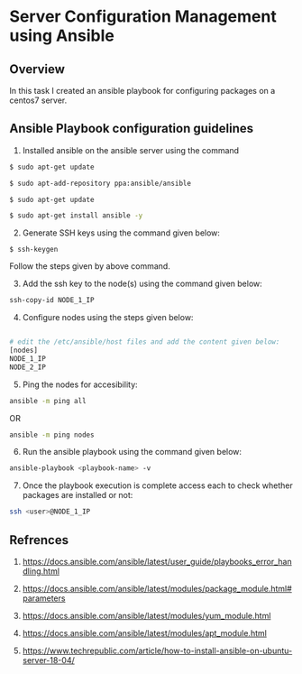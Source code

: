 # Server Configuration Management using Ansible

## Overview

In this task I created an ansible playbook for configuring packages on a centos7 server.

## Ansible Playbook configuration guidelines

1. Installed ansible on the ansible server using the command

```bash
$ sudo apt-get update

$ sudo apt-add-repository ppa:ansible/ansible

$ sudo apt-get update

$ sudo apt-get install ansible -y
```

2. Generate SSH keys using the command given below:

```
$ ssh-keygen
```
Follow the steps given by above command.

3. Add the ssh key to the node(s) using the command given below:

```bash
ssh-copy-id NODE_1_IP
```

4. Configure nodes using the steps given below:

```bash

# edit the /etc/ansible/host files and add the content given below:
[nodes]
NODE_1_IP
NODE_2_IP
```

5. Ping the nodes for accesibility:

```bash
ansible -m ping all
```

OR

```bash
ansible -m ping nodes
```

6. Run the ansible playbook using the command given below:

```bash
ansible-playbook <playbook-name> -v
```

7. Once the playbook execution is complete access each to check whether packages are installed or not:

```bash
ssh <user>@NODE_1_IP
```


## Refrences

1. https://docs.ansible.com/ansible/latest/user_guide/playbooks_error_handling.html

2. https://docs.ansible.com/ansible/latest/modules/package_module.html#parameters

3. https://docs.ansible.com/ansible/latest/modules/yum_module.html

4. https://docs.ansible.com/ansible/latest/modules/apt_module.html

5. https://www.techrepublic.com/article/how-to-install-ansible-on-ubuntu-server-18-04/